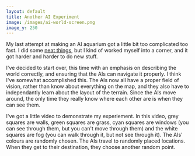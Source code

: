 ```yaml
---
layout: default
title: Another AI Experiment
image: /images/ai-world-screen.png
image_y: 250
---
```

My last attempt at making an AI aquarium got a little bit too complicated too fast. I did some [neat things](http://www.engineering.uwaterloo.ca/~rcfox/dokuwiki/doku.php?id=rpg_aquarium), but I kind of worked myself into a corner, and it got harder and harder to do new stuff.

I've decided to start over, this time with an emphasis on describing the world correctly, and ensuring that the AIs can navigate it properly. I think I've somewhat accomplished this. The AIs now all have a proper field of vision, rather than know about everything on the map, and they also have to independantly learn about the layout of the terrain. Since the AIs move around, the only time they really know where each other are is when they can see them.

I've got a little video to demonstrate my experiement. In this video, grey squares are walls, green squares are grass, cyan squares are windows (you can see through them, but you can't move through them) and the white squares are fog (you can walk through it, but not see through it). The AIs' colours are randomly chosen. The AIs travel to randomly placed locations. When they get to their destination, they choose another random point.

<object width="480" height="385"><param name="movie" value="http://www.youtube.com/v/oYhccD20icQ?fs=1&amp;hl=en_US"></param><param name="allowFullScreen" value="true"></param><param name="allowscriptaccess" value="always"></param><embed src="http://www.youtube.com/v/oYhccD20icQ?fs=1&amp;hl=en_US" type="application/x-shockwave-flash" allowscriptaccess="always" allowfullscreen="true" width="480" height="385"></embed></object>
